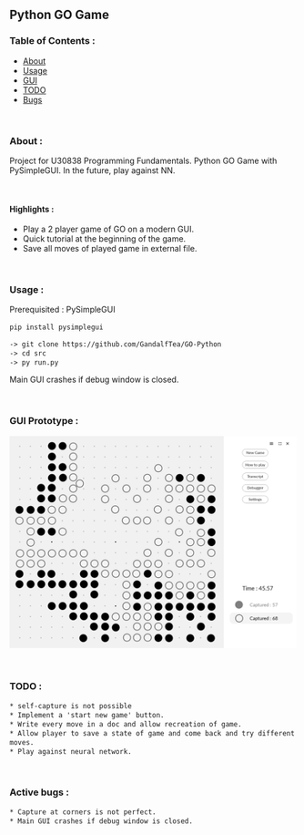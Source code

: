 ## Python GO Game


### Table of Contents :
   * [About](#about)
   * [Usage](#usage)
   * [GUI](#gui)
   * [TODO](#TODO)
   * [Bugs](#bugs)

&nbsp;

### About : <a name="about"></a>
Project for U30838 Programming Fundamentals. Python GO Game with PySimpleGUI. In the future, play against NN.

&nbsp;

#### Highlights :
 * Play a 2 player game of GO on a modern GUI.
 * Quick tutorial at the beginning of the game.
 * Save all moves of played game in external file.

&nbsp;

### Usage : <a name="usage"></a>

Prerequisited : PySimpleGUI
```
pip install pysimplegui
```
	-> git clone https://github.com/GandalfTea/GO-Python
	-> cd src
	-> py run.py
Main GUI crashes if debug window is closed.


&nbsp;

### GUI Prototype : <a name="gui"></a>
![alt text](https://github.com/GandalfTea/GO-Python/blob/main/GUIPrototype.png)

&nbsp;

### TODO : <a name="TODO"></a>
	* self-capture is not possible
	* Implement a 'start new game' button.
	* Write every move in a doc and allow recreation of game.
	* Allow player to save a state of game and come back and try different moves.
	* Play against neural network.

&nbsp;

### Active bugs : <a name="bugs"></a>
	* Capture at corners is not perfect.
	* Main GUI crashes if debug window is closed.
